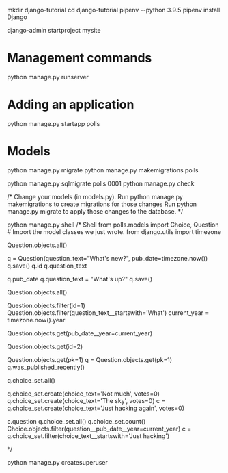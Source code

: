 mkdir django-tutorial
cd django-tutorial
pipenv --python 3.9.5
pipenv install Django


django-admin startproject mysite



# Management commands
python manage.py runserver


# Adding an application
python manage.py startapp polls


# Models
python manage.py migrate
python manage.py makemigrations polls 

python manage.py sqlmigrate polls 0001
python manage.py check

/*
Change your models (in models.py).
Run python manage.py makemigrations to create migrations for those changes
Run python manage.py migrate to apply those changes to the database.
*/


python manage.py shell
/* Shell 
from polls.models import Choice, Question  # Import the model classes we just wrote.
from django.utils import timezone

Question.objects.all()

q = Question(question_text="What's new?", pub_date=timezone.now())
q.save()
q.id
q.question_text

q.pub_date
q.question_text = "What's up?"
q.save()

Question.objects.all()


Question.objects.filter(id=1)
Question.objects.filter(question_text__startswith='What')
current_year = timezone.now().year

Question.objects.get(pub_date__year=current_year)

Question.objects.get(id=2)

Question.objects.get(pk=1)
q = Question.objects.get(pk=1)
q.was_published_recently()

q.choice_set.all()


q.choice_set.create(choice_text='Not much', votes=0)
q.choice_set.create(choice_text='The sky', votes=0)
c = q.choice_set.create(choice_text='Just hacking again', votes=0)

c.question
q.choice_set.all()
q.choice_set.count()
Choice.objects.filter(question__pub_date__year=current_year)
c = q.choice_set.filter(choice_text__startswith='Just hacking')


*/


python manage.py createsuperuser

